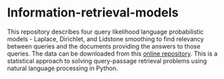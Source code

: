 # Information-retrieval-models

This repository describes four query likelihood language probabilistic models - Laplace, Dirichlet, and Lidstone smoothing to find relevancy between queries and the documents providing the answers to those queries. The data can be downloaded from this [online repository](https://www.dropbox.com/s/z15xt8og1a7bt3q/coursework-1-data.zip?dl=0). This is a statistical approach to solving query-passage retrieval problems using natural language processing in Python.

